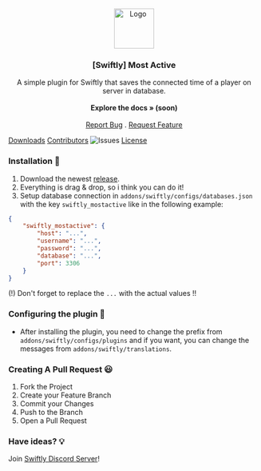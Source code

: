 <br/>
<p align="center">
  <a href="https://github.com/swiftly-solution/swiftly_mostactive">
    <img src="https://media.discordapp.net/attachments/979452783466000466/1168236894652469248/Swiftly_Logo.png?ex=6575f264&is=65637d64&hm=dd2834983bebeab98d7febd44bb3bd20e9aded13ecefac63cc990b222a9d9e9e&=&format=webp&quality=lossless&width=468&height=468" alt="Logo" width="80" height="80">
  </a>

  <h3 align="center">[Swiftly] Most Active</h3>

  <p align="center">
    A simple plugin for Swiftly that saves the connected time of a player on server in database.
    <br/>
    <br/>
    <strong>Explore the docs » (soon)</strong>
    <br/>
    <br/>
    <a href="https://github.com/swiftly-solution/swiftly_mostactive/issues">Report Bug</a>
    .
    <a href="https://github.com/swiftly-solution/swiftly_mostactive/issues">Request Feature</a>
  </p>
</p>

[Downloads](https://img.shields.io/github/downloads/swiftly-solution/swiftly_mostactive/total) [Contributors](https://img.shields.io/github/contributors/swiftly-solution/swiftly_mostactive?color=dark-green) ![Issues](https://img.shields.io/github/issues/swiftly-solution/swiftly_mostactive) [License](https://img.shields.io/github/license/swiftly-solution/swiftly_mostactive) 

### Installation 👀

1. Download the newest [release](https://github.com/swiftly-solution/swiftly_mostactive/releases).
2. Everything is drag & drop, so i think you can do it!
3. Setup database connection in `addons/swiftly/configs/databases.json` with the key `swiftly_mostactive` like in the following example:
```json
{
    "swiftly_mostactive": {
        "host": "...",
        "username": "...",
        "password": "...",
        "database": "...",
        "port": 3306
    }
}
```
(!) Don't forget to replace the `...` with the actual values !!

### Configuring the plugin 🧐

* After installing the plugin, you need to change the prefix from `addons/swiftly/configs/plugins` and if you want, you can change the messages from `addons/swiftly/translations`.

### Creating A Pull Request 😃

1. Fork the Project
2. Create your Feature Branch
3. Commit your Changes
4. Push to the Branch
5. Open a Pull Request

### Have ideas? 💡
Join [Swiftly Discord Server](https://discord.gg/ESKNDx2CNB)!
